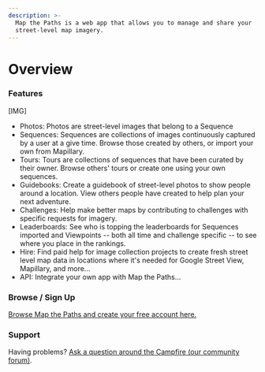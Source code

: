 ```yaml
---
description: >-
  Map the Paths is a web app that allows you to manage and share your
  street-level map imagery.
---
```


# Overview

### Features

\[IMG\]

* Photos: Photos are street-level images that belong to a Sequence
* Sequences: Sequences are collections of images continuously captured by a user at a give time. Browse those created by others, or import your own from Mapillary.
* Tours: Tours are collections of sequences that have been curated by their owner. Browse others' tours or create one using your own sequences.
* Guidebooks: Create a guidebook of street-level photos to show people around a location. View others people have created to help plan your next adventure.
* Challenges: Help make better maps by contributing to challenges with specific requests for imagery.
* Leaderboards: See who is topping the leaderboards for Sequences imported and Viewpoints -- both all time and challenge specific -- to see where you place in the rankings.
* Hire: Find paid help for image collection projects to create fresh street level map data in locations where it's needed for Google Street View, Mapillary, and more...
* API: Integrate your own app with Map the Paths...

### Browse / Sign Up

[Browse Map the Paths and create your free account here.](https://mtp.trekview.org/)

### Support

Having problems? [Ask a question around the Campfire \(our community forum\)](https://campfire.trekview.org/c/support/8).

